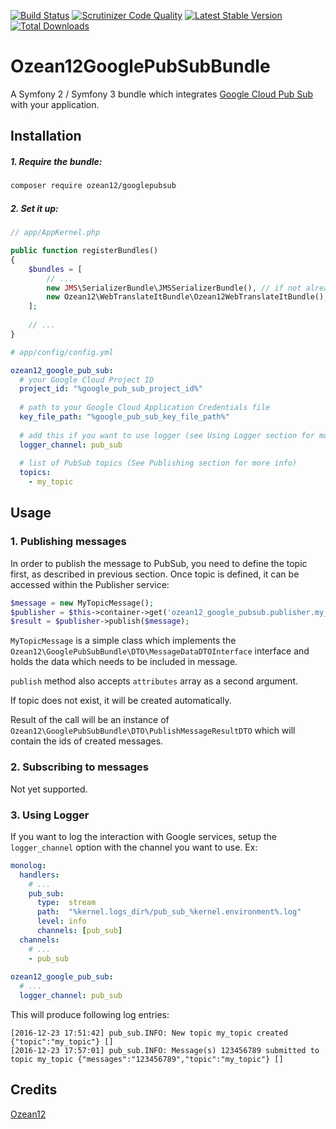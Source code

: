 [![Build Status](https://travis-ci.org/ozean12/GooglePubSubBundle.svg?branch=master)](https://travis-ci.org/ozean12/GooglePubSubBundle)
[![Scrutinizer Code Quality](https://scrutinizer-ci.com/g/ozean12/GooglePubSubBundle/badges/quality-score.png?b=master)](https://scrutinizer-ci.com/g/ozean12/GooglePubSubBundle/?branch=master)
[![Latest Stable Version](https://poser.pugx.org/ozean12/googlepubsub/v/stable.png)](https://packagist.org/packages/ozean12/googlepubsub)
[![Total Downloads](https://poser.pugx.org/ozean12/googlepubsub/downloads.png)](https://packagist.org/packages/ozean12/googlepubsub)

# Ozean12GooglePubSubBundle
A Symfony 2 / Symfony 3 bundle which integrates [Google Cloud Pub Sub](https://cloud.google.com/pubsub/docs/overview) with your application.
## Installation
##### 1. Require the bundle:
```bash
composer require ozean12/googlepubsub
```
##### 2. Set it up:

```php
// app/AppKernel.php

public function registerBundles()
{
    $bundles = [
        // ...
        new JMS\SerializerBundle\JMSSerializerBundle(), // if not already enabled
        new Ozean12\WebTranslateItBundle\Ozean12WebTranslateItBundle(),
    ];
    
    // ...
}
```

```yaml
# app/config/config.yml

ozean12_google_pub_sub:
  # your Google Cloud Project ID
  project_id: "%google_pub_sub_project_id%"
  
  # path to your Google Cloud Application Credentials file
  key_file_path: "%google_pub_sub_key_file_path%"
  
  # add this if you want to use logger (see Using Logger section for more info)
  logger_channel: pub_sub
  
  # list of PubSub topics (See Publishing section for more info)
  topics:
    - my_topic

```
## Usage
### 1. Publishing messages
In order to publish the message to PubSub, you need to define the topic first, as described in previous section.
Once topic is defined, it can be accessed within the Publisher service:

```php
$message = new MyTopicMessage();
$publisher = $this->container->get('ozean12_google_pubsub.publisher.my_topic');
$result = $publisher->publish($message);
```

`MyTopicMessage` is a simple class which implements the `Ozean12\GooglePubSubBundle\DTO\MessageDataDTOInterface` interface and holds the data which needs to be included in message.

`publish` method also accepts `attributes` array as a second argument.
 
If topic does not exist, it will be created automatically.
 
Result of the call will be an instance of `Ozean12\GooglePubSubBundle\DTO\PublishMessageResultDTO` which will contain the ids of created messages.
### 2. Subscribing to messages
Not yet supported.
### 3. Using Logger
If you want to log the interaction with Google services, setup the `logger_channel` option with the channel you want to use. Ex:
```yaml
monolog:
  handlers:
    # ...
    pub_sub:
      type:  stream
      path:  "%kernel.logs_dir%/pub_sub_%kernel.environment%.log"
      level: info
      channels: [pub_sub]
  channels:
    # ...
    - pub_sub
    
ozean12_google_pub_sub:
  # ...
  logger_channel: pub_sub
```
This will produce following log entries:
```text
[2016-12-23 17:51:42] pub_sub.INFO: New topic my_topic created {"topic":"my_topic"} []
[2016-12-23 17:57:01] pub_sub.INFO: Message(s) 123456789 submitted to topic my_topic {"messages":"123456789","topic":"my_topic"} []
```

## Credits
[Ozean12](http://ozean12.com)
